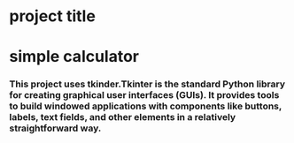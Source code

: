 # project title
<h1>simple calculator </h1>

<h3>This project uses tkinder.Tkinter is the standard Python library for creating graphical user interfaces (GUIs). It provides tools to build windowed applications with components like buttons, labels, text fields, and other elements in a relatively straightforward way.</h3>